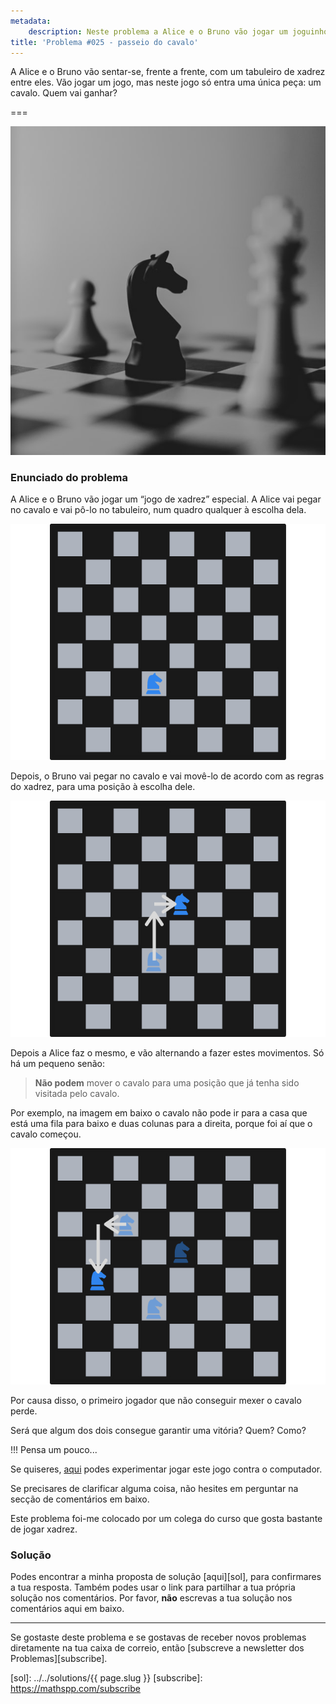 ```yaml
---
metadata:
    description: Neste problema a Alice e o Bruno vão jogar um joguinho que também se joga num tabuleiro de xadrez, mas não é xadrez!
title: 'Problema #025 - passeio do cavalo'
---
```


A Alice e o Bruno vão sentar-se, frente a frente, com um tabuleiro de xadrez entre eles.
Vão jogar um jogo, mas neste jogo só entra uma única peça: um cavalo.
Quem vai ganhar?

===

![Um cavalo de xadrez](thumbnail.jpg "Fotografia de Piotr Makowski no Unsplash")

### Enunciado do problema

A Alice e o Bruno vão jogar um “jogo de xadrez” especial.
A Alice vai pegar no cavalo e vai pô-lo no tabuleiro, num quadro qualquer à escolha dela.

![Um tabuleiro de xadrez com um cavalo](_chessboard_01.png)

Depois, o Bruno vai pegar no cavalo e vai movê-lo de acordo com as regras do xadrez, para uma posição à escolha dele.

![Mesmo tabuleiro depois de mais um movimento do cavalo](_chessboard_02.png)

Depois a Alice faz o mesmo, e vão alternando a fazer estes movimentos.
Só há um pequeno senão:

 > **Não podem** mover o cavalo para uma posição que já tenha sido visitada pelo cavalo.

Por exemplo, na imagem em baixo o cavalo não pode ir para a casa que está uma fila para baixo e duas colunas para a direita, porque foi aí que o cavalo começou.

![Mesmo tabuleiro de xadrez com algumas posições já visitadas](_chessboard_03.png)

Por causa disso, o primeiro jogador que não conseguir mexer o cavalo perde.

Será que algum dos dois consegue garantir uma vitória? Quem? Como?

!!! Pensa um pouco...

Se quiseres, [aqui](https://mathspp.com/pt/games/knights-tour) podes experimentar jogar este jogo contra o computador.

Se precisares de clarificar alguma coisa, não hesites em perguntar na secção de comentários em baixo.

Este problema foi-me colocado por um colega do curso que gosta bastante de jogar xadrez.

### Solução

Podes encontrar a minha proposta de solução [aqui][sol], para confirmares a tua resposta. Também podes usar o link para partilhar a tua própria solução nos comentários. Por favor, **não** escrevas a tua solução nos comentários aqui em baixo.

---

Se gostaste deste problema e se gostavas de receber novos problemas diretamente na tua caixa de correio, então [subscreve a newsletter dos Problemas][subscribe].

[sol]: ../../solutions/{{ page.slug }}
[subscribe]: https://mathspp.com/subscribe
